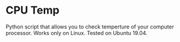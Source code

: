 # CPU Temp
Python script that allows you to check temperture of your computer processor.
Works only on Linux.
Tested on Ubuntu 19.04.
